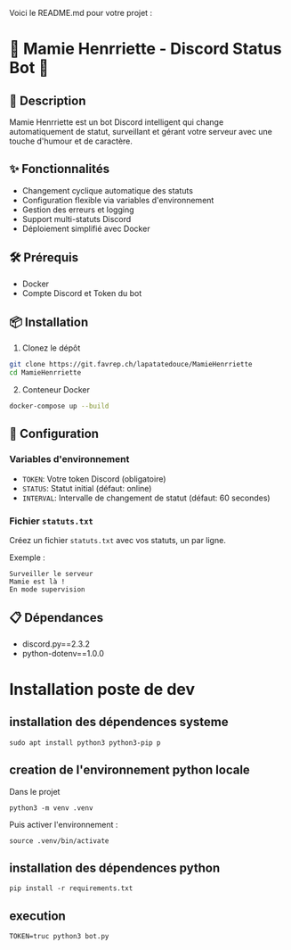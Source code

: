Voici le README.md pour votre projet :

# 👵 Mamie Henrriette - Discord Status Bot 🤖

## 📖 Description

Mamie Henrriette est un bot Discord intelligent qui change automatiquement de statut, surveillant et gérant votre serveur avec une touche d'humour et de caractère.

## ✨ Fonctionnalités

- Changement cyclique automatique des statuts
- Configuration flexible via variables d'environnement
- Gestion des erreurs et logging
- Support multi-statuts Discord
- Déploiement simplifié avec Docker

## 🛠 Prérequis

- Docker
- Compte Discord et Token du bot

## 📦 Installation

1. Clonez le dépôt
```bash
git clone https://git.favrep.ch/lapatatedouce/MamieHenrriette
cd MamieHenrriette
```

2. Conteneur Docker

```bash
docker-compose up --build
```

## 🔧 Configuration

### Variables d'environnement

- `TOKEN`: Votre token Discord (obligatoire)
- `STATUS`: Statut initial (défaut: online)
- `INTERVAL`: Intervalle de changement de statut (défaut: 60 secondes)

### Fichier `statuts.txt`

Créez un fichier `statuts.txt` avec vos statuts, un par ligne.

Exemple :
```
Surveiller le serveur
Mamie est là !
En mode supervision
```

## 📋 Dépendances

- discord.py==2.3.2
- python-dotenv==1.0.0



# Installation poste de dev
## installation des dépendences systeme 
~~~
sudo apt install python3 python3-pip p
~~~

## creation de l'environnement python locale
Dans le projet
~~~
python3 -m venv .venv
~~~

Puis activer l'environnement : 
~~~
source .venv/bin/activate
~~~

## installation des dépendences python 

~~~
pip install -r requirements.txt
~~~

## execution

~~~
TOKEN=truc python3 bot.py
~~~